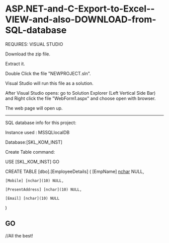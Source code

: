 # ASP.NET-and-C-Export-to-Excel--VIEW-and-also-DOWNLOAD-from-SQL-database
REQUIRES: VISUAL STUDIO 

Download the zip file.

Extract it.

Double Click the file "NEWPROJECT.sln".

Visual Studio will run this file as a solution. 

After Visual Studio opens: go to Solution Explorer (Left Vertical Side Bar) and Right click the file "WebForm1.aspx" and choose open with browser. 

The web page will open up.

-------------------------------------------------------------------------
SQL database info for this project:

Instance used : MSSQLlocalDB

Database:[SKL_KOM_INST]

Create Table command:

USE [SKL_KOM_INST]
GO

CREATE TABLE [dbo].[EmployeeDetails]
(
    [EmpName] [nchar](10) NULL,
    
    [Mobile] [nchar](10) NULL,
    
    [PresentAddress] [nchar](10) NULL,
    
    [Email] [nchar](10) NULL
    
) 

GO
------------------------------------------------------------------------
//All the best!
